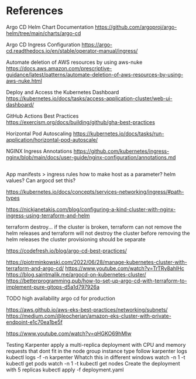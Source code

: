 # References

Argo CD Helm Chart Documentation
https://github.com/argoproj/argo-helm/tree/main/charts/argo-cd

Argo CD Ingress Configuration
https://argo-cd.readthedocs.io/en/stable/operator-manual/ingress/

Automate deletion of AWS resources by using aws-nuke
https://docs.aws.amazon.com/prescriptive-guidance/latest/patterns/automate-deletion-of-aws-resources-by-using-aws-nuke.html

Deploy and Access the Kubernetes Dashboard
https://kubernetes.io/docs/tasks/access-application-cluster/web-ui-dashboard/

GitHub Actions Best Practices
https://exercism.org/docs/building/github/gha-best-practices

Horizontal Pod Autoscaling
https://kubernetes.io/docs/tasks/run-application/horizontal-pod-autoscale/

NGINX Ingress Annotations
https://github.com/kubernetes/ingress-nginx/blob/main/docs/user-guide/nginx-configuration/annotations.md

##

App manifests > ingress rules
how to make host as a parameter? helm values? Can argocd set this?

https://kubernetes.io/docs/concepts/services-networking/ingress/#path-types

https://nickjanetakis.com/blog/configuring-a-kind-cluster-with-nginx-ingress-using-terraform-and-helm

terraform destroy... if the cluster is broken, terraform can not remove the helm releases
and terraform will not destroy the cluster before removing the helm releases
the cluster provisioning should be separate

https://codefresh.io/blog/argo-cd-best-practices/

https://piotrminkowski.com/2022/06/28/manage-kubernetes-cluster-with-terraform-and-argo-cd/
https://www.youtube.com/watch?v=TrTRy8ahIHc
https://blog.saintmalik.me/argocd-on-kubernetes-cluster/
https://betterprogramming.pub/how-to-set-up-argo-cd-with-terraform-to-implement-pure-gitops-d5a1d797926a

TODO high availability argo cd for production

https://aws.github.io/aws-eks-best-practices/networking/subnets/
https://medium.com/@leocherian/amazon-eks-cluster-with-private-endpoint-e1c70ea1be5f

https://www.youtube.com/watch?v=qHGKO69hMlw

Testing Karpenter
apply a multi-replica deployment with CPU and memory requests that dont fit in the node group instance type
follow karpenter logs
kubectl logs -f -n karpenter
Whatch this in different windows
watch -n 1 -t kubectl get pods
watch -n 1 -t kubectl get nodes
Create the deployment with 5 replicas
kubectl apply -f deployment.yaml
